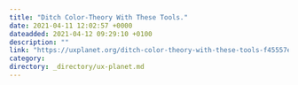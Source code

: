 ```yaml
---
title: "Ditch Color-Theory With These Tools."
date: 2021-04-11 12:02:57 +0000
dateadded: 2021-04-12 09:29:10 +0100
description: ""
link: "https://uxplanet.org/ditch-color-theory-with-these-tools-f45557e4838b?source=rss----819cc2aaeee0---4"
category:
directory: _directory/ux-planet.md
---
```


